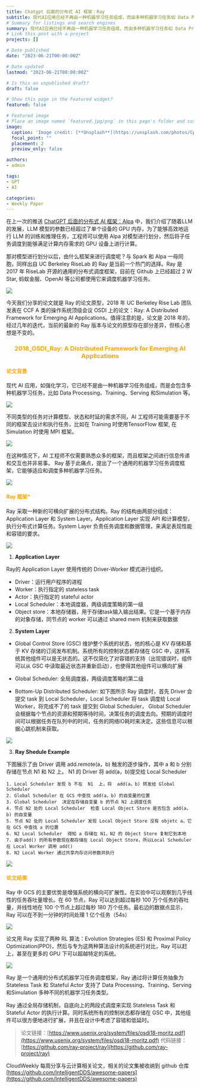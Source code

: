 ```yaml
---
title: Chatgpt 后面的分布式 AI 框架：Ray
subtitle: 现代AI应用已经不再由一种机器学习任务组成，而由多种机器学习任务如 Data Processing、Training、Serving 和Simulation 组成。而当前没有一个能够同时支持多种类型任务的通用调度框架，工程师需要组合多种框架来开发应用。为了解决这个痛点，UC Berkeley 提出一个通用的分布式计算框架 Ray。
# Summary for listings and search engines
summary: 现代AI应用已经不再由一种机器学习任务组成，而由多种机器学习任务如 Data Processing、Training、Serving 和Simulation 组成。而当前没有一个能够同时支持多种类型任务的通用调度框架，工程师需要组合多种框架来开发应用。为了解决这个痛点，UC Berkeley 提出一个通用的分布式计算框架 Ray。
# Link this post with a project
projects: []

# Date published
date: "2023-06-21T00:00:00Z"

# Date updated
lastmod: "2023-06-21T00:00:00Z"

# Is this an unpublished draft?
draft: false

# Show this page in the Featured widget?
featured: false

# Featured image
# Place an image named `featured.jpg/png` in this page's folder and customize its options here.
image:
  caption: 'Image credit: [**Unsplash**](https://unsplash.com/photos/CpkOjOcXdUY)'
  focal_point: ""
  placement: 2
  preview_only: false

authors:
- admin

tags:
- GPT
- AI

categories:
- Weekly Paper
---
```


在上一次的推送 [ChatGPT 后面的分布式 AI 框架：Alpa](https://yuxiaoba.github.io/post/alpa/) 中，我们介绍了随着LLM 的发展，LLM 模型的参数已经超过了单个设备的 GPU 内存，为了能够高效地运行 LLM 的训练和推理任务，工程师可以使用 Alpa 对模型进行划分，然后将子任务调度到能够满足计算内存需求的 GPU 设备上进行计算。

那对模型进行划分以后，由什么框架来进行调度呢？与 Spark 和 Alpa 一母同胞，同样出自 UC Berkeley RiseLab 的 Ray 是当前一个热门的选择。Ray 是 2017 年 RiseLab 开源的通用的分布式调度框架，目前在  Github 上已经超过  2 W Star, 蚂蚁金服、OpenAI 等公司都使用它来调度机器学习任务。

![](./llm-stack.png)


今天我们分享的论文就是 Ray 的论文原型，2018  年 UC Berkeley Rise Lab 团队发表在 CCF A 类的操作系统顶级会议 OSDI 上的论文：Ray: A Distributed Framework for Emerging AI Applications。值得注意的是，论文是  2018  年的，经过几年的迭代，当前的最新的  Ray 版本与论文的原型存在部分差异，但核心思想是不变的。

### <center><font color=#FFA500>2018_OSDI_Ray: A Distributed Framework for Emerging AI Applications</font></center>



#### <font color=#FFA500>**论文背景** </font></center>

现代 AI 应用，如强化学习，它已经不是由一种机器学习任务组成，而是会包含多种机器学习任务，比如 Data Processing、Training、Serving 和Simulation 等。

![](./ray1.png)


不同类型的任务对计算模型、状态和时延的需求不同，AI 工程师可能需要基于不同的框架去设计和执行任务，比如在 Training 时使用TensorFlow 框架, 在Simulation 时使用  MPI 框架。 

![](./ray2.png)


在这种情况下，AI 工程师不仅需要熟悉众多的框架，而且框架之间进行信息传递和交互也并非易事。 Ray 基于此痛点，提出了一个通用的机器学习任务调度框架，它能够适应和调度多种机器学习任务。

![](./ray3.png)




#### <font color=#FFA500>**Ray 框架*** </font></center>

Ray 采取一种新的可横向扩展的分布式结构。Ray 的结构由两部分组成：Application Layer 和 System Layer。Application Layer 实现 API 和计算模型，执行分布式计算任务。System Layer 负责任务调度和数据管理，来满足表现性能和容错的要求。

![](./ray4.png)

1.  **Application Layer**

Ray的 Application Layer 使用传统的 Driver-Worker 模式进行组织。

- Driver：运行用户程序的进程
- Worker：执行指定的 stateless task
- Actor：执行指定的 stateful actor
- Local Scheduler：本地调度器，两级调度策略的第一级
- Object store：本地存储器，用于存储task输入输出结果。它是一个基于内存的对象存储，同节点的 worker 可以通过 shared mem 机制来获取数据



2. **System  Layer**

- Global Control Store (GSC) 维护整个系统的状态，他的核心是 KV 存储和基于 KV 存储的订阅发布机制。系统所有的控制状态都存储在 GSC 中，这样系统其他组件可以是无状态的。这不仅简化了对容错的支持（出现错误时，组件可以从 GSC 中读取最近状态并重新启动），也使得其他组件可以横向扩展

- Global Scheduler: 全局调度器，两级调度策略的第二级

- Bottom-Up Distributed Scheduler:  如下图所示 Ray 调度时，首先 Driver 会提交 task 到 Local Scheduler，Local Scheduler 将 task 调度给 Local Worker，将完成不了的 task 提交到 Global Scheduler， Global Scheduler 会根据每个节点的资源和预期等待时间，决策任务的调度去向。预期的调度时间可以根据任务在队列中的时间，任务的网络IO耗时来决定。这些信息可以根据心跳机制来获取。

![](./ray5.png)


3. **Ray Shedule Example** 

下图展示了由 Driver 调用 add.remote(a，b) 触发的逐步操作，其中 a 和 b 分别存储在节点 N1 和 N2 上。
N1 的 Driver 将 add(a，b)提交给 Local Scheduler

    1. Local Scheduler 发现 b 不在  N1  上，将  add(a，b) 转发给 Global Scheduler
    2. Global Scheduler 在 GCS 中查找 add(a，b) 的自变量的位置
    3. Global Scheduler  决定在存储自变量 b 的节点 N2 上调度任务
    4. 节点 N2 处的 Local Scheduler  检查 Local Object Store 是否包含 add(a，b) 的自变量
    5. 节点 N2 处的 Local Scheduler 发现 Local Object Store 没有 objetc a，它在 GCS 中查找 a 的位置 
    6. N2 Local Scheduler  得知 a 存储在 N1，N2 的 Object Store 复制它到本地
    7. 由于add() 的所有参数现在都存储在 Local Object Store，所以Local Scheduler  在 Local Worker 调用 add()
    8. N2 Local Worker 通过共享内存访问参数并执行

![](./ray6.png)


#### <font color=#FFA500>**论文结果** </font></center>

Ray 中 GCS 的主要优势是增强系统的横向可扩展性。在实验中可以观察到几乎线性的任务吞吐量增长。在 60 节点，Ray 可以达到超过每秒 100 万个任务的吞吐量，并线性地在 100 个节点上超过每秒 180 万个任务。最右边的数据点显示，Ray 可以在不到一分钟的时间处理 1 亿个任务（54s）

![](./ray7.png)



论文用 Ray 实现了两种 RL 算法：Evolution Strategies (ES) 和 Proximal Policy Optimization(PPO)，然后与专为这两种算法设计的系统进行对比，Ray 可以赶上，甚至在更多的 GPU 下可以超越特定的系统。


![](./ray8.png)


Ray 是一个通用的分布式机器学习任务调度框架，Ray 通过将计算任务抽象为 Stateless  Task 和  Stateful Actor 支持了 Data Processing、Training、Serving 和Simulation 多种不同的机器学习任务类型。


Ray 通过全局存储机制，自底向上的两段式调度来实现 Stateless  Task 和  Stateful Actor 的执行计算。同时系统所有的控制状态都存储在 GSC 中，其他组件可以很方便地进行扩展，并且在设计中考虑了容错和低延时。



> 论文链接：[https://www.usenix.org/system/files/osdi18-moritz.pdf](https://www.usenix.org/system/files/osdi18-moritz.pdf)
> 代码链接：[https://github.com/ray-project/ray](https://github.com/ray-project/ray)


CloudWeekly 每周分享与云计算相关论文，相关的论文集被收纳到 github 仓库 [https://github.com/IntelligentDDS/awesome-papers](https://github.com/IntelligentDDS/awesome-papers)